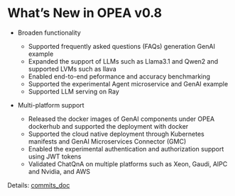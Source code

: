 # What’s New in OPEA v0.8

- Broaden functionality
    - Supported frequently asked questions (FAQs) generation GenAI example
    - Expanded the support of LLMs such as Llama3.1 and Qwen2 and supported LVMs such as llava
    - Enabled end-to-end peformance and accuracy benchmarking
    - Supported the experimental Agent microservice and GenAI example
    - Supported LLM serving on Ray

- Multi-platform support
    - Released the docker images of GenAI components under OPEA dockerhub and supported the deployment with docker
    - Supported the cloud native deployment through Kubernetes manifests and GenAI Microservices Connector (GMC)
    - Enabled the experimental authentication and authorization support using JWT tokens
    - Validated ChatQnA on multiple platforms such as Xeon, Gaudi, AIPC and Nvidia, and AWS

Details: [commits_doc](v0.8_details.md)
